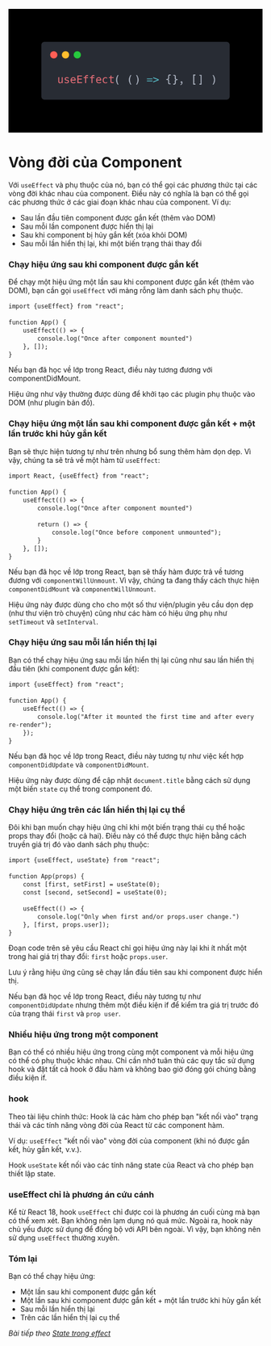 ![Create-HTML-1](images/effect.webp) 

# Vòng đời của Component

Với `useEffect` và phụ thuộc của nó, bạn có thể gọi các phương thức tại các vòng đời khác nhau của component. Điều này có nghĩa là bạn có thể gọi các phương thức ở các giai đoạn khác nhau của component. Ví dụ:

- Sau lần đầu tiên component được gắn kết (thêm vào DOM)
- Sau mỗi lần component được hiển thị lại
- Sau khi component bị hủy gắn kết (xóa khỏi DOM)
- Sau mỗi lần hiển thị lại, khi một biến trạng thái thay đổi

### Chạy hiệu ứng sau khi component được gắn kết

Để chạy một hiệu ứng một lần sau khi component được gắn kết (thêm vào DOM), bạn cần gọi `useEffect` với mảng rỗng làm danh sách phụ thuộc.

```
import {useEffect} from "react";

function App() {
    useEffect(() => {
        console.log("Once after component mounted")
    }, []);
}
```

Nếu bạn đã học về lớp trong React, điều này tương đương với componentDidMount.

Hiệu ứng như vậy thường được dùng để khởi tạo các plugin phụ thuộc vào DOM (như plugin bản đồ).

### Chạy hiệu ứng một lần sau khi component được gắn kết + một lần trước khi hủy gắn kết

Bạn sẽ thực hiện tương tự như trên nhưng bổ sung thêm hàm dọn dẹp. Vì vậy, chúng ta sẽ trả về một hàm từ `useEffect`:

```
import React, {useEffect} from "react";

function App() {
    useEffect(() => {
        console.log("Once after component mounted")

        return () => {
            console.log("Once before component unmounted");
        }
    }, []);
}
```

Nếu bạn đã học về lớp trong React, bạn sẽ thấy hàm được trả về tương đương với `componentWillUnmount`. Vì vậy, chúng ta đang thấy cách thực hiện `componentDidMount` và `componentWillUnmount`.

Hiệu ứng này được dùng cho cho một số thư viện/plugin yêu cầu dọn dẹp (như thư viện trò chuyện) cũng như các hàm có hiệu ứng phụ như `setTimeout` và `setInterval`.

### Chạy hiệu ứng sau mỗi lần hiển thị lại

Bạn có thể chạy hiệu ứng sau mỗi lần hiển thị lại cũng như sau lần hiển thị đầu tiên (khi component được gắn kết):

```
import {useEffect} from "react";

function App() {
    useEffect(() => {
        console.log("After it mounted the first time and after every re-render");
    });
}
```

Nếu bạn đã học về lớp trong React, điều này tương tự như việc kết hợp `componentDidUpdate` và `componentDidMount`.

Hiệu ứng này được dùng để cập nhật `document.title` bằng cách sử dụng một biến `state` cụ thể trong component đó.

### Chạy hiệu ứng trên các lần hiển thị lại cụ thể

Đôi khi bạn muốn chạy hiệu ứng chỉ khi một biến trạng thái cụ thể hoặc props thay đổi (hoặc cả hai). Điều này có thể được thực hiện bằng cách truyền giá trị đó vào danh sách phụ thuộc:

```
import {useEffect, useState} from "react";

function App(props) {
    const [first, setFirst] = useState(0);
    const [second, setSecond] = useState(0);

    useEffect(() => {
        console.log("Only when first and/or props.user change.")
    }, [first, props.user]);
}
```

Đoạn code trên sẽ yêu cầu React chỉ gọi hiệu ứng này lại khi ít nhất một trong hai giá trị thay đổi: `first` hoặc `props.user`.

Lưu ý rằng hiệu ứng cũng sẽ chạy lần đầu tiên sau khi component được hiển thị.

Nếu bạn đã học về lớp trong React, điều này tương tự như `componentDidUpdate` nhưng thêm một điều kiện if để kiểm tra giá trị trước đó của trạng thái `first` và `prop user`.

### Nhiều hiệu ứng trong một component

Bạn có thể có nhiều hiệu ứng trong cùng một component và mỗi hiệu ứng có thể có phụ thuộc khác nhau. Chỉ cần nhớ tuân thủ các quy tắc sử dụng hook và đặt tất cả hook ở đầu hàm và không bao giờ đóng gói chúng bằng điều kiện if.

### hook 

Theo tài liệu chính thức: Hook là các hàm cho phép bạn "kết nối vào" trạng thái và các tính năng vòng đời của React từ các component hàm.

Ví dụ: `useEffect` "kết nối vào" vòng đời của component (khi nó được gắn kết, hủy gắn kết, v.v.).

Hook `useState` kết nối vào các tính năng state của React và cho phép bạn thiết lập state.

### useEffect chỉ là phương án cứu cánh

Kể từ React 18, hook `useEffect` chỉ được coi là phương án cuối cùng mà bạn có thể xem xét. Bạn không nên lạm dụng nó quá mức. Ngoài ra, hook này chủ yếu được sử dụng để đồng bộ với API bên ngoài. Vì vậy, bạn không nên sử dụng `useEffect` thường xuyên.

### Tóm lại

Bạn có thể chạy hiệu ứng:
- Một lần sau khi component được gắn kết
- Một lần sau khi component được gắn kết + một lần trước khi hủy gắn kết
- Sau mỗi lần hiển thị lại
- Trên các lần hiển thị lại cụ thể

*Bài tiếp theo [State trong effect](/lesson/session/session_74_effect_state.md)*